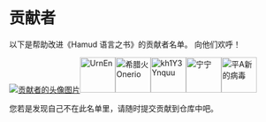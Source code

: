# 贡献者

以下是帮助改进《Hamud 语言之书》的贡献者名单。 向他们欢呼！

<a href="https://github.com/Hamud-Lang/Hamud_Book/graphs/contributors" target="_blank"><img alt="贡献者的头像图片" src="https://contrib.rocks/image?repo=Hamud-Lang/Hamud_Book"/>​</a>
<a href="tencent://message/?uin=2918044071&Menu=yes" target="_blank"><img width="64" alt="UrnEn" src="https://q1.qlogo.cn/g?b=qq&nk=2918044071&s=640"/>​</a>
<a href="https://space.bilibili.com/3461580048042619" target="_blank"><img width="64" alt="希腊火Onerio" src="https://i1.hdslb.com/bfs/face/c3cd92fab46b31adf754f5746c5b83b53b6f58d9.jpg"/>​</a>
<a href="tencent://message/?uin=2301299437&Menu=yes" target="_blank"><img width="64" alt="kh1Y3Ynquu" src="https://q1.qlogo.cn/g?b=qq&nk=2301299437&s=640"/>​</a>
<a href="tencent://message/?uin=93618119&Menu=yes" target="_blank"><img width="64" alt="宁宁" src="https://q1.qlogo.cn/g?b=qq&nk=93618119&s=640"/>​</a>
<a href="tencent://message/?uin=8598225&Menu=yes" target="_blank"><img width="64" alt="平A新的病毒" src="https://q1.qlogo.cn/g?b=qq&nk=8598225&s=640"/>​</a>

您若是发现自己不在此名单里，请随时提交贡献到仓库中吧。
